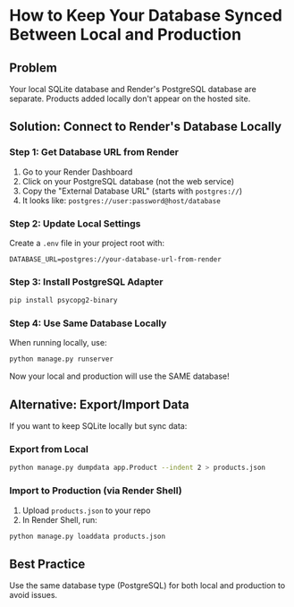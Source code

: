 # How to Keep Your Database Synced Between Local and Production

## Problem
Your local SQLite database and Render's PostgreSQL database are separate. Products added locally don't appear on the hosted site.

## Solution: Connect to Render's Database Locally

### Step 1: Get Database URL from Render
1. Go to your Render Dashboard
2. Click on your PostgreSQL database (not the web service)
3. Copy the "External Database URL" (starts with `postgres://`)
4. It looks like: `postgres://user:password@host/database`

### Step 2: Update Local Settings
Create a `.env` file in your project root with:

```
DATABASE_URL=postgres://your-database-url-from-render
```

### Step 3: Install PostgreSQL Adapter
```bash
pip install psycopg2-binary
```

### Step 4: Use Same Database Locally
When running locally, use:
```bash
python manage.py runserver
```

Now your local and production will use the SAME database!

## Alternative: Export/Import Data

If you want to keep SQLite locally but sync data:

### Export from Local
```bash
python manage.py dumpdata app.Product --indent 2 > products.json
```

### Import to Production (via Render Shell)
1. Upload `products.json` to your repo
2. In Render Shell, run:
```bash
python manage.py loaddata products.json
```

## Best Practice
Use the same database type (PostgreSQL) for both local and production to avoid issues.
